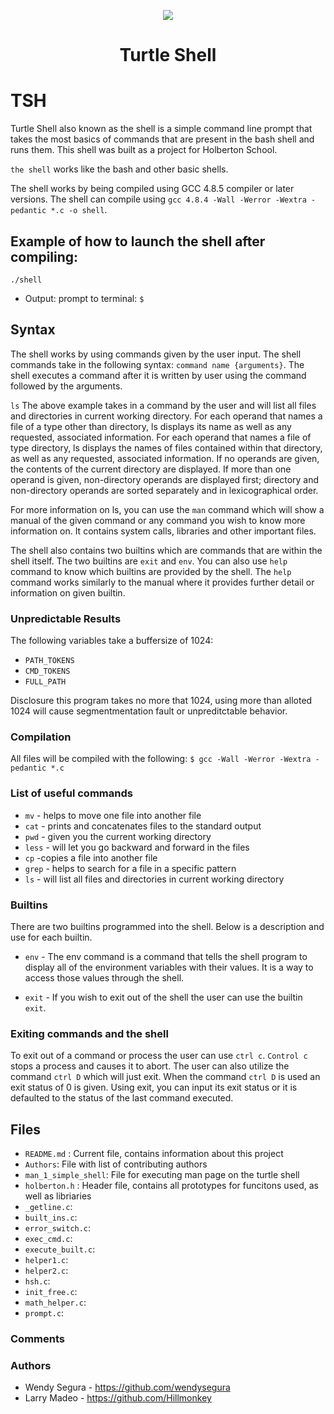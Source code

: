 <p align="center">

<img src="http://media.giphy.com/media/SgJvoYdHHrCjm/giphy.gif">
<br>



<h1><p align="center">Turtle Shell</h1></p></font>





# TSH
Turtle Shell also known as the shell is a simple command line prompt that takes the most basics of commands that are present in the bash shell and runs them. This shell was built as a project for Holberton School.

`the shell` works like the bash and other basic shells.

The shell works by being compiled using GCC 4.8.5 compiler or later versions. The shell can compile using `gcc 4.8.4 -Wall -Werror -Wextra -pedantic *.c -o shell`.

## Example of how to launch the shell after compiling:
`./shell`

* Output: prompt to terminal: `$ `

## Syntax
The shell works by using commands given by the user input. The shell commands take in the following syntax: `command name {arguments}`. The shell executes a command after it is written by user using the command followed by the arguments.

`ls`
The above example takes in a command by the user and will list all files and directories in current working directory. 
For each operand that names a file of a type other than directory, ls displays its name as well as any requested, associated information.  For each operand that names a file of type directory, ls displays the names of files contained within that directory, as well as any requested, associated information.
If no operands are given, the contents of the current directory are displayed.  If more than one operand is given, non-directory operands are displayed first; directory and non-directory operands are sorted separately and in lexicographical order.

For more information on ls, you can use the `man` command which will show a manual of the given command or any command you wish to know more information on. It contains system calls, libraries and other important files.

The shell also contains two builtins which are commands that are within the shell itself. The two builtins are `exit` and `env`. You can also use `help` command to know which builtins are provided by the shell. The `help` command works similarly to the manual where it provides further detail or information on given builtin.

### Unpredictable Results
The following variables take a buffersize of 1024:
* `PATH_TOKENS`
* `CMD_TOKENS`
* `FULL_PATH`

Disclosure this program takes no more that 1024, using more than alloted 1024 will cause segmentmentation fault or unpreditctable behavior.

### Compilation
All files will be compiled with the following: `$ gcc -Wall -Werror -Wextra -pedantic *.c`



### List of useful commands
* `mv` - helps to move one file into another file
* `cat` - prints and concatenates files to the standard output
* `pwd` - given you the current working directory
* `less` - will let you go backward and forward in the files
* `cp` -copies a file into another file
* `grep` - helps to search for a file in a specific pattern
* `ls` - will list all files and directories in current working directory



### Builtins
There are two builtins programmed into the shell. Below is a description and use for each builtin.

* `env` - The env command is a command that tells the shell program to display all of the environment variables with their values. It is a    way to access those values through the shell.

* `exit` - If you wish to exit out of the shell the user can use the builtin `exit`.


### Exiting commands and the shell
To exit out of a command or process the user can use `ctrl c`. `Control c` stops a process and causes it to abort.
The user can also utilize the command `ctrl D` which will just exit. When the command `ctrl D` is used an exit status of 0 is given. Using exit, you can input its exit status or it is defaulted to the status of the last command executed.

## Files
* `README.md` : Current file, contains information about this project
* `Authors`: File with list of contributing authors
* `man_1_simple_shell`: File for executing man page on the turtle shell
* `holberton.h` : Header file, contains all prototypes for funcitons used, as well as libriaries
* `_getline.c`:
* `built_ins.c`:
* `error_switch.c`:
* `exec_cmd.c`:
* `execute_built.c`:
* `helper1.c`:
* `helper2.c`:
* `hsh.c`:
* `init_free.c`:
* `math_helper.c`:
* `prompt.c`:



### Comments

### Authors
* Wendy Segura - https://github.com/wendysegura
* Larry Madeo - https://github.com/Hillmonkey
